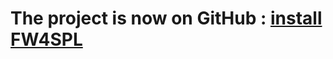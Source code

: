 # The project is now on **GitHub** : [install FW4SPL](http://fw4spl-doc.readthedocs.org/en/fw4spl_0.10.2/Installation/src/WindowsInstall.html) #